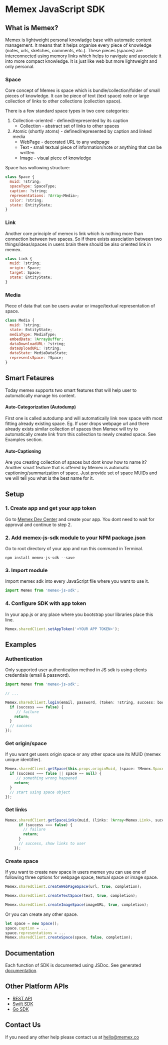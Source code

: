 # Memex JavaScript SDK


## What is Memex?

Memex is lightweight personal knowladge base with automatic content management. It means that it helps organise every piece of knowledge (notes, urls, sketches, comments, etc.). These pieces (spaces) are interconnected using memory links which helps to navigate and associate it into more compact knowledge. It is just like web but more lightweight and only personal. 

### Space
Core concept of Memex is space which is bundle/collection/folder of small pieces of knowledge. It can be piece of text (text space) note or large collection of links to other collections (collection space).

There is a few standard space types in two core categories:

1. Collection-oriented - defined/represented by its caption
	* Collection - abstract set of links to other spaces
2. Atomic (shortly atoms) - defined/represented by caption and linked media
	* WebPage - decorated URL to any webpage
	* Text - small textual piece of information/note or anything that can be written
	* Image - visual piece of knowledge

Space has wollowing structure:

```javascript
class Space {
  muid: ?string;
  spaceType: SpaceType;
  caption: ?string;
  representations: ?Array<Media>;
  color: ?string;
  state: EntityState;
}
```

### Link

Another core principle of memex is link which is nothing more than connection between two spaces. So if there exists association between two things/ideas/spaces in users brain there should be also oriented link in memex.

```javascript
class Link {
  muid: ?string;
  origin: Space;
  target: Space;
  state: EntityState;
}
```

### Media

Piece of data that can be users avatar or image/textual representation of space.

```javascript
class Media {
  muid: ?string;
  state: EntityState;
  mediaType: MediaType;
  embedData: ?ArrayBuffer;
  dataDownloadURL: ?string;
  dataUploadURL: ?string;
  dataState: MediaDataState;
  representsSpace: ?Space;
}
```

## Smart Fetaures

Today memex supports two smart features that will help user to automatically manage his content.

#### Auto-Categorization (Autodump)

First one is called autodump and will automatically link new space with most fitting already existing space. Eg. If user drops webpage url and there already exists similar collection of spaces then Memex will try to automatically create link from this collection to newly created space. See Examples section.

#### Auto-Captioning

Are you creating collection of spaces but dont know how to name it?Another smart feature that is offered by Memex is automatic captioning/summarization of space. Just provide set of space MUIDs and we will tell you what is the best name for it.


## Setup
### 1. Create app and get your app token

Go to [Memex Dev Center](https://memex.co/apps/dev) and create your app. You dont need to wait for approval and continue to step 2.  


### 2. Add memex-js-sdk module to your NPM package.json

Go to root directory of your app and run this command in Terminal.

```
npm install memex-js-sdk --save
```

### 3. Import module

Import memex sdk into every JavaScript file where you want to use it.

```javascript
import Memex from 'memex-js-sdk';
```

### 4. Configure SDK with app token

In your app.js or any place where you bootstrap your libraries place this line.

```javascript
Memex.sharedClient.setAppToken('<YOUR APP TOKEN>');
```

## Examples

### Authentication

Only supported user authentication method in JS sdk is using clients credentials (email & password).

```javascript
import Memex from 'memex-js-sdk';

// ...

Memex.sharedClient.login(email, password, (token: ?string, success: bool) => {
  if (success === false) {
	 // failure
    return;
  }
  // success
});
```

### Get origin/space

If you want get users origin space or any other space use its MUID (memex unique identifier).

```javascript
Memex.sharedClient.getSpace(this.props.originMuid, (space: ?Memex.Space, success: bool) => {
  if (success === false || space == null) {
  	 // something wrong happened
    return;
  }
  // start using space object
});
```

### Get links

```javascript
Memex.sharedClient.getSpaceLinks(muid, (links: ?Array<Memex.Link>, success: bool) => {
      if (success === false) {
        // failure
        return;
      }
      // success, show links to user
    });
```


### Create space

If you want to create new space in users memex you can use one of following three options for webpage space, textual space or image space.

```javascript
Memex.sharedClient.createWebPageSpace(url, true, completion);
```

```javascript
Memex.sharedClient.createTextSpace(text, true, completion);
```

```javascript
Memex.sharedClient.createImageSpace(imageURL, true, completion);
```

Or you can create any other space.

```javascript
let space = new Space();
space.caption = ...
space.representations = ...
Memex.sharedClient.createSpace(space, false, completion);
```

## Documentation

Each function of SDK is documented using JSDoc. See generated [documentation](http://memex.co/apps/dev/doc/js).

## Other Platform APIs

* [REST API](https://github.com/memexapp/memex-rest-api-doc)  
* [Swift SDK](https://github.com/memexapp/memex-swift-sdk)  
* [Go SDK](https://github.com/memexapp/memex-go-sdk)  

## Contact Us

If you need any other help please contact us at [hello@memex.co](mailto:hello@memex.co)  